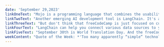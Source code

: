 ```yaml
---
date: 'September 29,2023'
linkOneText: "Mojo is a programming language that combines the usability of Python with the performance of C. It just came out this month, and already the freeCodeCamp community has developed a course for it. You'll learn how to leverage Mojo's strengths for developing AI systems. This beginner's course will walk you through how Mojo works, and teach you its Data Types, Control Flow, Libraries, and more. (2 hour YouTube course): https://www.freecodecamp.org/news/new-mojo-programming-language-for-ai-developers/"
linkTwoText: "Another emerging AI development tool is LangChain. It's a framework for Python and JavaScript that makes it easier to build apps around Large Language Models like GPT4. LangChain can help you connect various data sources to your model — including your own databases. This project-based beginner's course will teach you how to get started with LangChain by coding your own pet name generator. (1 hour YouTube course): https://www.freecodecamp.org/news/learn-langchain-for-llm-development/"
linkThreeText: "But don't think that freeCodeCamp is just focused on cutting edge AI tools. This week we also published a comprehensive crash course on Java. Learn why Java is celebrated as a “write once, run anywhere” programming language. You'll get practice with Java fundamentals, and get exposure to the powerful Java Virtual Machine. The JVM handles memory management, garbage collection, multithreading, and even some of your application security. This course is a great place to get started with Java. (4 hour YouTube course): https://www.freecodecamp.org/news/learn-the-basics-of-java-programming/"
linkFourText: "LangChain can help you connect various data sources to your model — including your own databases. This project-based beginner's course will teach you how to get started with LangChain by coding your own pet name generator. (1 hour YouTube course): https://www.freecodecamp.org/news/learn-langchain-for-llm-development/"
linkFiveText: "September 30th is World Translation Day. And the freeCodeCamp community is celebrating by publishing this full-length Localization Handbook that will show you how to translate your website or app into many world languages. Over the years, freeCodeCamp has published more than 11,000 coding tutorials. And we're working to localize these into many languages, so everyone can benefit from them. If you or your friends grew up speaking a language other than English, I encourage you to get involved. We have powerful software to help you make the most of any time you're able to volunteer. (full book): https://www.freecodecamp.org/news/localization-book-how-to-translate-your-website"
weekContent: "Quote of the Week: *'Too many apparently “simple” technologies merely shift the complexity to other places: higher level tools, frameworks, package managers, wrappers, syntax extensions, etc. But well designed systems are simple to learn and use end-to-end, while permitting experts to build amazing things.'* — Chris Lattner, software engineer and designer of both the Mojo and Swift programming languages"
---
```

